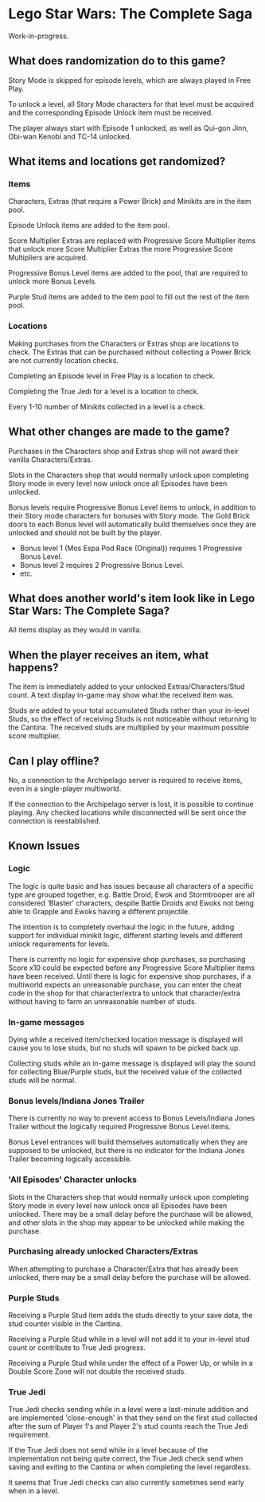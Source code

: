# Lego Star Wars: The Complete Saga

Work-in-progress.

## What does randomization do to this game?

Story Mode is skipped for episode levels, which are always played in Free Play.

To unlock a level, all Story Mode characters for that level must be acquired and the corresponding Episode Unlock item
must be received.

The player always start with Episode 1 unlocked, as well as Qui-gon Jinn, Obi-wan Kenobi and TC-14 unlocked.

## What items and locations get randomized?

### Items
Characters, Extras (that require a Power Brick) and Minikits are in the item pool.

Episode Unlock items are added to the item pool.

Score Multiplier Extras are replaced with Progressive Score Multiplier items that unlock more Score Multiplier Extras
the more Progressive Score Multipliers are acquired.

Progressive Bonus Level items are added to the pool, that are required to unlock more Bonus Levels.

Purple Stud items are added to the item pool to fill out the rest of the item pool.

### Locations

Making purchases from the Characters or Extras shop are locations to check.
The Extras that can be purchased without collecting a Power Brick are not currently location checks.

Completing an Episode level in Free Play is a location to check.

Completing the True Jedi for a level is a location to check.

Every 1-10 number of Minikits collected in a level is a check.

## What other changes are made to the game?

Purchases in the Characters shop and Extras shop will not award their vanilla Characters/Extras.

Slots in the Characters shop that would normally unlock upon completing Story mode in every level now unlock once all
Episodes have been unlocked.

Bonus levels require Progressive Bonus Level items to unlock, in addition to their Story mode characters for bonuses
with Story mode. The Gold Brick doors to each Bonus level will automatically build themselves once they are unlocked and
should not be built by the player.

- Bonus level 1 (Mos Espa Pod Race (Original)) requires 1 Progressive Bonus Level.
- Bonus level 2 requires 2 Progressive Bonus Level.
- etc.

## What does another world's item look like in Lego Star Wars: The Complete Saga?

All items display as they would in vanilla.

## When the player receives an item, what happens?

The item is immediately added to your unlocked Extras/Characters/Stud count. A text display in-game may show what the
received item was.

Studs are added to your total accumulated Studs rather than your in-level Studs, so the effect of receiving Studs is
not noticeable without returning to the Cantina. The received studs are multiplied by your maximum possible score
multiplier.

## Can I play offline?

No, a connection to the Archipelago server is required to receive items, even in a single-player multiworld.

If the connection to the Archipelago server is lost, it is possible to continue playing. Any checked locations while
disconnected will be sent once the connection is reestablished.

## Known Issues

### Logic

The logic is quite basic and has issues because all characters of a specific type are grouped together, e.g. Battle
Droid, Ewok and Stormtrooper are all considered 'Blaster' characters, despite Battle Droids and Ewoks not being able to
Grapple and Ewoks having a different projectile.

The intention is to completely overhaul the logic in the future, adding support for individual minikit logic, different
starting levels and different unlock requirements for levels.

There is currently no logic for expensive shop purchases, so purchasing Score x10 could be expected before any
Progressive Score Multiplier items have been received. Until there is logic for expensive shop purchases, if a
multiworld expects an unreasonable purchase, you can enter the cheat code in the shop for that character/extra to unlock
that character/extra without having to farm an unreasonable number of studs.

### In-game messages

Dying while a received item/checked location message is displayed will cause you to lose studs, but no studs will spawn
to be picked back up.

Collecting studs while an in-game message is displayed will play the sound for collecting Blue/Purple studs, but the
received value of the collected studs will be normal.

### Bonus levels/Indiana Jones Trailer

There is currently no way to prevent access to Bonus Levels/Indiana Jones Trailer without the logically required
Progressive Bonus Level items.

Bonus Level entrances will build themselves automatically when they are supposed to be unlocked, but there is no
indicator for the Indiana Jones Trailer becoming logically accessible.

### 'All Episodes' Character unlocks

Slots in the Characters shop that would normally unlock upon completing Story mode in every level now unlock once all
Episodes have been unlocked. There may be a small delay before the purchase will be allowed, and other slots in the shop
may appear to be unlocked while making the purchase.

### Purchasing already unlocked Characters/Extras

When attempting to purchase a Character/Extra that has already been unlocked, there may be a small delay before the
purchase will be allowed.

### Purple Studs

Receiving a Purple Stud item adds the studs directly to your save data, the stud counter visible in the Cantina.

Receiving a Purple Stud while in a level will not add it to your in-level stud count or contribute to True Jedi
progress.

Receiving a Purple Stud while under the effect of a Power Up, or while in a Double Score Zone will not double the
received studs.

### True Jedi

True Jedi checks sending while in a level were a last-minute addition and are implemented 'close-enough' in that they
send on the first stud collected after the sum of Player 1's and Player 2's stud counts reach the True Jedi requirement.

If the True Jedi does not send while in a level because of the implementation not being quite correct, the True Jedi
check send when saving and exiting to the Cantina or when completing the level regardless.

It seems that True Jedi checks can also currently sometimes send early when in a level.